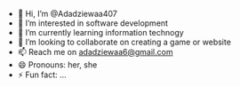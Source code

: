 - 👋 Hi, I’m @Adadziewaa407
- 👀 I’m interested in software development
- 🌱 I’m currently learning information technogy
- 💞️ I’m looking to collaborate on creating a  game or website
- 📫 Reach me on adadziewaa6@gmail.com
- 😄 Pronouns: her, she
- ⚡ Fun fact: ...

<!---
Adadziewaa407/Adadziewaa407 is a ✨ special ✨ repository because its `README.md` (this file) appears on your GitHub profile.
You can click the Preview link to take a look at your changes.
--->
